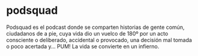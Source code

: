 # podsquad
Podsquad es el podcast donde se comparten historias de gente común, ciudadanos de a pie, cuya vida dio un vuelco de 180º por un acto consciente o deliberado, accidental o provocado, una decisión mal tomada o poco acertada y... PUM! La vida se convierte en un infierno.
